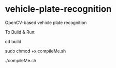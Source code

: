 vehicle-plate-recognition
=========================

OpenCV-based vehicle plate recognition

To Build & Run:

cd build

sudo chmod +x compileMe.sh

./compileMe.sh
